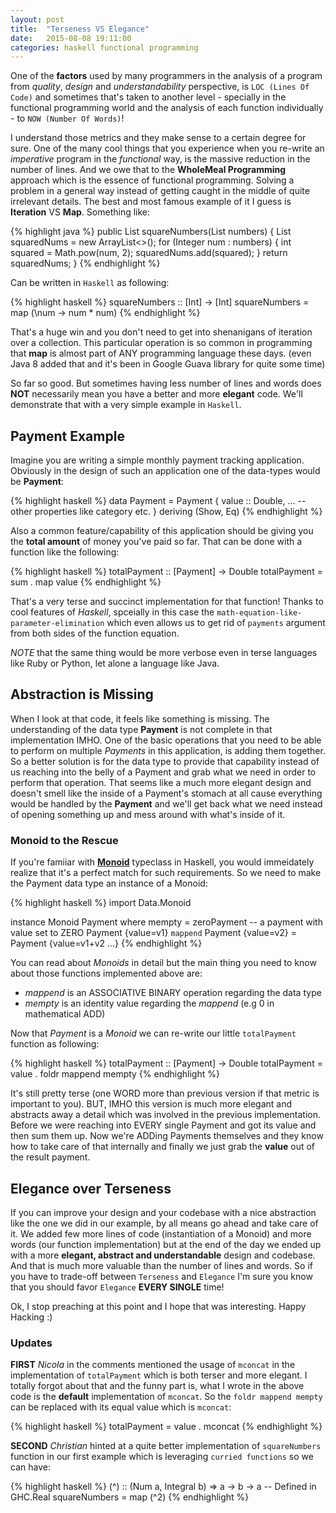 ```yaml
---
layout: post
title:  "Terseness VS Elegance"
date:   2015-08-08 19:11:00
categories: haskell functional programming
---
```


One of the **factors** used by many programmers in the analysis of a program from *quality*, *design* and *understandability* perspective, is `LOC (Lines Of Code)` and sometimes that's taken to another level - specially in the functional programming world and the analysis of each function individually - to `NOW (Number Of Words)`!

I understand those metrics and they make sense to a certain degree for sure. One of the many cool things that you experience when you re-write an *imperative* program in the *functional* way, is the massive reduction in the number of lines. And we owe that to the **WholeMeal Programming** approach which is the essence of functional programming. Solving a problem in a general way instead of getting caught in the middle of quite irrelevant details. The best and most famous example of it I guess is **Iteration** VS **Map**. Something like:

{% highlight java %}
public List<Integer> squareNumbers(List<Integer> numbers) {
  List<Integer> squaredNums = new ArrayList<>();
  for (Integer num : numbers) {
    int squared = Math.pow(num, 2);
    squaredNums.add(squared);
  }
  return squaredNums;
}
{% endhighlight %}

Can be written in `Haskell` as following:

{% highlight haskell %}
squareNumbers :: [Int] -> [Int]
squareNumbers = map (\num -> num * num)
{% endhighlight %}

That's a huge win and you don't need to get into shenanigans of iteration over a collection. This particular operation is so common in programming that **map** is almost part of ANY programming language these days. (even Java 8 added that and it's been in Google Guava library for quite some time)

So far so good. But sometimes having less number of lines and words does **NOT** necessarily mean you have a better and more **elegant** code. We'll demonstrate that with a very simple example in `Haskell`.

## Payment Example

Imagine you are writing a simple monthly payment tracking application. Obviously in the design of such an application one of the data-types would be **Payment**:

{% highlight haskell %}
data Payment = Payment { value :: Double,
                         ... -- other properties like category etc.
                       } deriving (Show, Eq)
{% endhighlight %}

Also a common feature/capability of this application should be giving you the **total amount** of money you've paid so far. That can be done with a function like the following:

{% highlight haskell %}
totalPayment :: [Payment] -> Double
totalPayment = sum . map value
{% endhighlight %}

That's a very terse and succinct implementation for that function! Thanks to cool features of *Haskell*, spceially in this case the `math-equation-like-parameter-elimination` which even allows us to get rid of `payments` argument from both sides of the function equation.

*NOTE* that the same thing would be more verbose even in terse languages like Ruby or Python, let alone a language like Java.

## Abstraction is Missing

When I look at that code, it feels like something is missing. The understanding of the data type **Payment** is not complete in that implementation IMHO. One of the basic operations that you need to be able to perform on multiple *Payments* in this application, is adding them together. So a better solution is for the data type to provide that capability instead of us reaching into the belly of a Payment and grab what we need in order to perform that operation. That seems like a much more elegant design and doesn't smell like the inside of a Payment's stomach at all cause everything would be handled by the **Payment** and we'll get back what we need instead of opening something up and mess around with what's inside of it.

### Monoid to the Rescue

If you're famiiar with [**Monoid**](https://wiki.haskell.org/Monoid) typeclass in Haskell, you would immeidately realize that it's a perfect match for such requirements. So we need to make the Payment data type an instance of a Monoid:

{% highlight haskell %}
import Data.Monoid

instance Monoid Payment where
  mempty = zeroPayment -- a payment with value set to ZERO
  Payment {value=v1} `mappend` Payment {value=v2} = Payment {value=v1+v2 ...}
{% endhighlight %}

You can read about *Monoids* in detail but the main thing you need to know about those functions implemented above are:

- *mappend* is an ASSOCIATIVE BINARY operation regarding the data type
- *mempty* is an identity value regarding the *mappend* (e.g 0 in mathematical ADD)

Now that *Payment* is a *Monoid* we can re-write our little `totalPayment` function as following:

{% highlight haskell %}
totalPayment :: [Payment] -> Double
totalPayment = value . foldr mappend mempty
{% endhighlight %}

It's still pretty terse (one WORD more than previous version if that metric is important to you). BUT, IMHO this version is much more elegant and abstracts away a detail which was involved in the previous implementation. Before we were reaching into EVERY single Payment and got its value and then sum them up. Now we're ADDing Payments themselves and they know how to take care of that internally and finally we just grab the **value** out of the result payment.

## Elegance over Terseness

If you can improve your design and your codebase with a nice abstraction like the one we did in our example, by all means go ahead and take care of it. We added few more lines of code (instantiation of a Monoid) and more words (our function implementation) but at the end of the day we ended up with a more **elegant, abstract and understandable** design and codebase. And that is much more valuable than the number of lines and words. So if you have to trade-off between `Terseness` and `Elegance` I'm sure you know that you should favor `Elegance` **EVERY SINGLE** time!

Ok, I stop preaching at this point and I hope that was interesting. Happy Hacking :)

### Updates

**FIRST** *Nicola* in the comments mentioned the usage of `mconcat` in the implementation of `totalPayment` which is both terser and more elegant. I totally forgot about that and the funny part is, what I wrote in the above code is the **default** implementation of `mconcat`. So the `foldr mappend mempty` can be replaced with its equal value which is `mconcat`:

{% highlight haskell %}
totalPayment = value . mconcat
{% endhighlight %}

**SECOND** *Christian* hinted at a quite better implementation of `squareNumbers` function in our first example which is leveraging `curried functions` so we can have:

{% highlight haskell %}
(^) :: (Num a, Integral b) => a -> b -> a -- Defined in GHC.Real
squareNumbers = map (^2)
{% endhighlight %}
